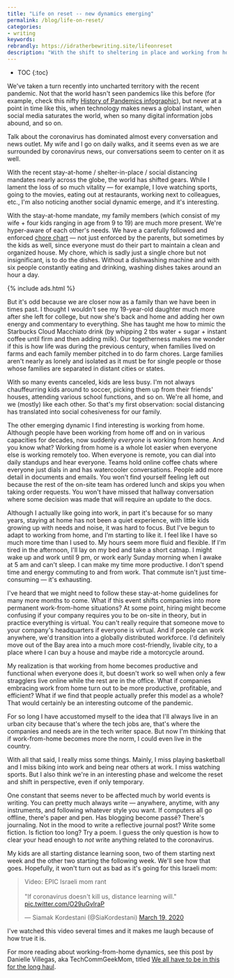```yaml
---
title: "Life on reset -- new dynamics emerging"
permalink: /blog/life-on-reset/
categories:
- writing
keywords:
rebrandly: https://idratherbewriting.site/lifeonreset
description: "With the shift to sheltering in place and working from home, I've noticed that my family has grown closer together and that working remotely goes better when everyone is also remote."
---
```


* TOC
{:toc}

We've taken a turn recently into uncharted territory with the recent pandemic. Not that the world hasn't seen pandemics like this before (for example, check this nifty [History of Pandemics infographic](https://external-preview.redd.it/DzleXs_rMnlhN1bbZsDtzwFVQOBP5KN3h_CUhR26uFY.jpg?auto=webp&s=0c4382952df250bf938499055c590fba2aaadb15)), but never at a point in time like this, when technology makes news a global instant, when social media saturates the world, when so many digital information jobs abound, and so on.

Talk about the coronavirus has dominated almost every conversation and news outlet. My wife and I go on daily walks, and it seems even as we are surrounded by coronavirus news, our conversations seem to center on it as well.

With the recent stay-at-home / shelter-in-place / social distancing mandates nearly across the globe, the world has shifted gears. While I lament the loss of so much vitality &mdash; for example, I love watching sports, going to the movies, eating out at restaurants, working next to colleagues, etc., I'm also noticing another social dynamic emerge, and it's interesting.

With the stay-at-home mandate, my family members (which consist of my wife + four kids ranging in age from 9 to 19) are much more present. We're hyper-aware of each other's needs. We have a carefully followed and enforced [chore chart](http://s3.us-west-1.wasabisys.com/idbwmedia.com/images/chorechart2020.png) &mdash; not just enforced by the parents, but sometimes by the kids as well, since everyone must do their part to maintain a clean and organized house. My chore, which is sadly just a single chore but not insignificant, is to do the dishes. Without a dishwashing machine and with six people constantly eating and drinking, washing dishes takes around an hour a day.

{% include ads.html %}

But it's odd because we are closer now as a family than we have been in times past. I thought I wouldn't see my 19-year-old daughter much more after she left for college, but now she's back and home and adding her own energy and commentary to everything. She has taught me how to mimic the Starbucks Cloud Macchiato drink (by whipping 2 tbs water + sugar + instant coffee until firm and then adding milk). Our togetherness makes me wonder if this is how life was during the previous century, when families lived on farms and each family member pitched in to do farm chores. Large families aren't nearly as lonely and isolated as it must be for single people or those whose families are separated in distant cities or states.

With so many events canceled, kids are less busy. I'm not always chauffeurring kids around to soccer, picking them up from their friends' houses, attending various school functions, and so on. We're all home, and we (mostly) like each other. So that's my first observation: social distancing has translated into social cohesiveness for our family.

The other emerging dynamic I find interesting is working from home. Although people have been working from home off and on in various capacities for decades, now suddenly *everyone* is working from home. And you know what? Working from home is a whole lot easier when everyone else is working remotely too. When everyone is remote, you can dial into daily standups and hear everyone. Teams hold online coffee chats where everyone just dials in and has watercooler conversations. People add more detail in documents and emails. You won't find yourself feeling left out because the rest of the on-site team has ordered lunch and skips you when taking order requests. You won't have missed that hallway conversation where some decision was made that will require an update to the docs.

Although I actually like going into work, in part it's because for so many years, staying at home has not been a quiet experience, with little kids growing up with needs and noise, it was hard to focus. But I've begun to adapt to working from home, and I'm starting to like it. I feel like I have so much more time than I used to. My hours seem more fluid and flexible. If I'm tired in the afternoon, I'll lay on my bed and take a short catnap. I might wake up and work until 9 pm, or work early Sunday morning when I awake at 5 am and can't sleep. I can make my time more productive. I don't spend time and energy commuting to and from work. That commute isn't just time-consuming &mdash; it's exhausting.

I've heard that we might need to follow these stay-at-home guidelines for many more months to come. What if this event shifts companies into more permanent work-from-home situations? At some point, hiring might become confusing if your company requires you to be on-site in theory, but in practice everything is virtual. You can't really require that someone move to your company's headquarters if everyone is virtual. And if people can work anywhere, we'd transition into a globally distributed workforce. I'd definitely move out of the Bay area into a much more cost-friendly, livable city, to a place where I can buy a house and maybe ride a motorcycle around.

My realization is that working from home becomes productive and functional when everyone does it, but doesn't work so well when only a few stragglers live online while the rest are in the office. What if companies embracing work from home turn out to be more productive, profitable, and efficient? What if we find that people actually prefer this model as a whole? That would certainly be an interesting outcome of the pandemic.

For so long I have accustomed myself to the idea that I'll always live in an urban city because that's where the tech jobs are, that's where the companies and needs are in the tech writer space. But now I'm thinking that if work-from-home becomes more the norm, I could even live in the country.

With all that said, I really miss some things. Mainly, I miss playing basketball and I miss biking into work and being near others at work. I miss watching sports. But I also think we're in an interesting phase and welcome the reset and shift in perspective, even if only temporary.

One constant that seems never to be affected much by world events is writing. You can pretty much always write &mdash; anywhere, anytime, with any instruments, and following whatever style you want. If computers all go offline, there's paper and pen. Has blogging become passé? There's journaling. Not in the mood to write a reflective journal post? Write some fiction. Is fiction too long? Try a poem. I guess the only question is how to clear your head enough to *not* write anything related to the coronavirus.

My kids are all starting distance learning soon, two of them starting next week and the other two starting the following week. We'll see how that goes. Hopefully, it won't turn out as bad as it's going for this Israeli mom:

<blockquote class="twitter-tweet"><p lang="en" dir="ltr">Video: EPIC Israeli mom rant<br><br>&quot;If coronavirus doesn&#39;t kill us, distance learning will.&quot; <a href="https://t.co/O29uGvIraP">pic.twitter.com/O29uGvIraP</a></p>&mdash; Siamak Kordestani (@SiaKordestani) <a href="https://twitter.com/SiaKordestani/status/1240505997895929858?ref_src=twsrc%5Etfw">March 19, 2020</a></blockquote> <script async src="https://platform.twitter.com/widgets.js" charset="utf-8"></script>

I've watched this video several times and it makes me laugh because of how true it is.

For more reading about working-from-home dynamics, see this post by Danielle Villegas, aka TechCommGeekMom, titled [We all have to be in this for the long haul](https://techcommgeekmom.com/2020/03/22/we-all-have-to-be-in-this-for-the-long-haul/).
